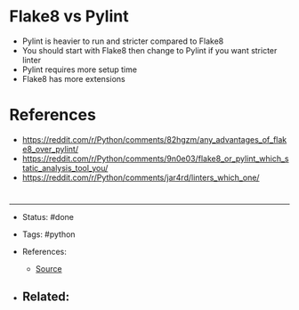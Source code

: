 # Flake8 vs Pylint

- Pylint is heavier to run and stricter compared to Flake8
- You should start with Flake8 then change to Pylint if you want stricter linter
- Pylint requires more setup time
- Flake8 has more extensions


# References
- https://reddit.com/r/Python/comments/82hgzm/any_advantages_of_flake8_over_pylint/
- https://reddit.com/r/Python/comments/9n0e03/flake8_or_pylint_which_static_analysis_tool_you/
- https://reddit.com/r/Python/comments/jar4rd/linters_which_one/


# 

---
- Status: #done

- Tags: #python 

- References:
	- [Source](https://twitter.com/eugeneyan/status/1548711290842935296)

- Related:
	- 
